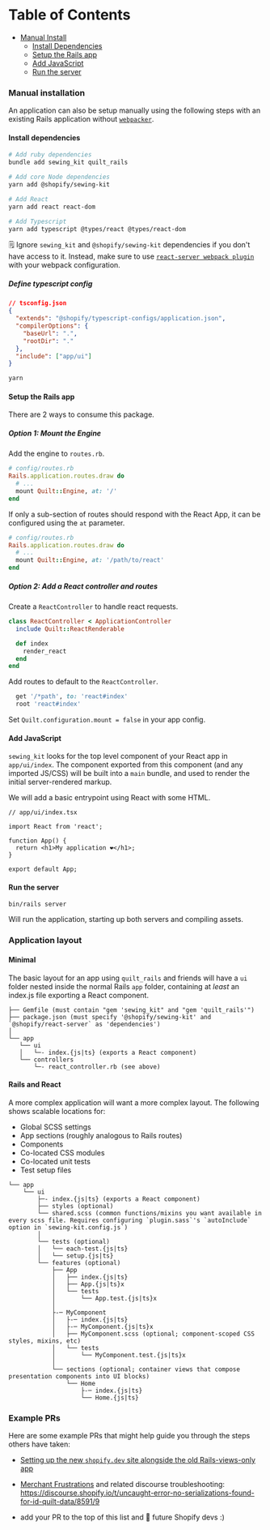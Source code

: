 # Table of Contents

- [Manual Install](#manual-installation)
  - [Install Dependencies](#install-dependencies)
  - [Setup the Rails app](#setup-the-rails-app)
  - [Add JavaScript](#add-javascript)
  - [Run the server](#run-the-server)

### Manual installation

An application can also be setup manually using the following steps with an existing Rails application without [`webpacker`](./FAQ.md#i-run-into-webpacker-issue-while-setting-up-quilt_rails).

#### Install dependencies

```sh
# Add ruby dependencies
bundle add sewing_kit quilt_rails

# Add core Node dependencies
yarn add @shopify/sewing-kit

# Add React
yarn add react react-dom

# Add Typescript
yarn add typescript @types/react @types/react-dom
```

🗒️ Ignore `sewing_kit` and `@shopify/sewing-kit` dependencies if you don't have access to it.
Instead, make sure to use [`react-server webpack plugin`](../../../packages/react-server/README.md#webpack-plugin) with your webpack configuration.

##### Define typescript config

```json
// tsconfig.json
{
  "extends": "@shopify/typescript-configs/application.json",
  "compilerOptions": {
    "baseUrl": ".",
    "rootDir": "."
  },
  "include": ["app/ui"]
}
```

```sh
yarn
```

#### Setup the Rails app

There are 2 ways to consume this package.

##### Option 1: Mount the Engine

Add the engine to `routes.rb`.

```ruby
# config/routes.rb
Rails.application.routes.draw do
  # ...
  mount Quilt::Engine, at: '/'
end
```

If only a sub-section of routes should respond with the React App, it can be configured using the `at` parameter.

```ruby
# config/routes.rb
Rails.application.routes.draw do
  # ...
  mount Quilt::Engine, at: '/path/to/react'
end
```

##### Option 2: Add a React controller and routes

Create a `ReactController` to handle react requests.

```ruby
class ReactController < ApplicationController
  include Quilt::ReactRenderable

  def index
    render_react
  end
end
```

Add routes to default to the `ReactController`.

```ruby
  get '/*path', to: 'react#index'
  root 'react#index'
```

Set `Quilt.configuration.mount = false` in your app config.

#### Add JavaScript

`sewing_kit` looks for the top level component of your React app in `app/ui/index`. The component exported from this component (and any imported JS/CSS) will be built into a `main` bundle, and used to render the initial server-rendered markup.

We will add a basic entrypoint using React with some HTML.

```tsx
// app/ui/index.tsx

import React from 'react';

function App() {
  return <h1>My application ❤️</h1>;
}

export default App;
```

#### Run the server

`bin/rails server`

Will run the application, starting up both servers and compiling assets.

### Application layout

#### Minimal

The basic layout for an app using `quilt_rails` and friends will have a `ui` folder nested inside the normal Rails `app` folder, containing at _least_ an index.js file exporting a React component.

```
├── Gemfile (must contain "gem 'sewing_kit" and "gem 'quilt_rails'")
├── package.json (must specify '@shopify/sewing-kit' and `@shopify/react-server` as 'dependencies')
│
└── app
   └── ui
   │   └─- index.{js|ts} (exports a React component)
   └── controllers
       └─- react_controller.rb (see above)
```

#### Rails and React

A more complex application will want a more complex layout. The following shows scalable locations for:

- Global SCSS settings
- App sections (roughly analogous to Rails routes)
- Components
- Co-located CSS modules
- Co-located unit tests
- Test setup files

```
└── app
    └── ui
        ├─- index.{js|ts} (exports a React component)
        ├── styles (optional)
        └── shared.scss (common functions/mixins you want available in every scss file. Requires configuring `plugin.sass`'s `autoInclude` option in `sewing-kit.config.js`)
        │
        └── tests (optional)
        │   └── each-test.{js|ts}
        │   └── setup.{js|ts}
        └── features (optional)
            ├── App
            │   ├── index.{js|ts}
            │   ├── App.{js|ts}x
            │   └── tests
            │       └── App.test.{js|ts}x
            │
            ├-─ MyComponent
            │   ├-─ index.{js|ts}
            │   ├-─ MyComponent.{js|ts}x
            │   ├── MyComponent.scss (optional; component-scoped CSS styles, mixins, etc)
            │   └── tests
            │       └── MyComponent.test.{js|ts}x
            │
            └── sections (optional; container views that compose presentation components into UI blocks)
                └── Home
                    ├-─ index.{js|ts}
                    └── Home.{js|ts}
```

### Example PRs

Here are some example PRs that might help guide you through the steps others have taken: 

- [Setting up the new `shopify.dev` site alongside the old Rails-views-only app](https://github.com/Shopify/shopify-dev/pull/6222/files?diff=split&w=1)

- [Merchant Frustrations](https://github.com/Shopify/merchant-frustrations/pull/3561/files) and related discourse troubleshooting: https://discourse.shopify.io/t/uncaught-error-no-serializations-found-for-id-quilt-data/8591/9

- add your PR to the top of this list and 🙌 future Shopify devs :)


